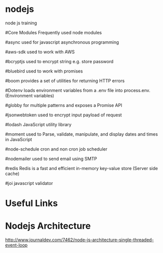 # nodejs
node js training

#Core Modules
Frequently used node modules 

#async
used for javascript asynchronous programming 

#aws-sdk
used to work with AWS 

#bcryptjs
used to encrypt string e.g. store password

#bluebird
used to work with promises

#boom 
provides a set of utilities for returning HTTP errors

#Dotenv 
loads environment variables from a .env file into process.env. (Environment variables)

#globby
for multiple patterns and exposes a Promise API

#jsonwebtoken
used to encrypt input payload of request 

#lodash
JavaScript utility library 

#moment
used to Parse, validate, manipulate, and display dates and times in JavaScript

#node-schedule
cron and non cron job scheduler

#nodemailer
used to send email using SMTP

#redis
Redis is a fast and efficient in-memory key-value store (Server side cache)

#joi
javascript validator

# Useful Links
# Nodejs Architecture
http://www.journaldev.com/7462/node-js-architecture-single-threaded-event-loop